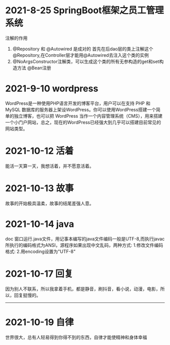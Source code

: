 # 2021-8-25 SpringBoot框架之员工管理系统
注解的作用

1. @Repository 和 @Autowired 是成对的
  首先在后dao层的类上注解这个@Repository,在Controller层才能用@Autowired去注入这个类的实例	
2. @NoArgsConstructor注解类，可以生成这个类的所有无参构造的get和set构造方法	
  @Bean注册



# 2021-9-10 wordpress

WordPress是一种使用PHP语言开发的博客平台，用户可以在支持 PHP 和 MySQL 数据库的服务器上架设WordPress。你可以使用WordPress搭建一个简单的独立博客，也可以把 WordPress 当作一个内容管理系统（CMS），用来搭建一个小门户网站，总之，现在的WordPress已经强大到几乎可以搭建目前常见的网站类型。

# 2021-10-12 活着
能活一天算一天，我想活着，并不愿意活着。



# 2021-10-13 故事
故事的开始极具温柔，故事的结尾差强人意。


# 2021-10-14 java
doc 窗口运行.java文件，用记事本编写的java文件编码一般是UTF-8,而执行javac 所执行的编码格式为ANSI，源程序如果出现中文乱码，两种方式:
1.修改文件编码格式:
2.用encoding设置为"UTF-8"

# 2021-10-17 回复
因为别人不联系，所以我拿着手机，都是静音，刷抖音，看小说，动漫，电影，所以，回复挺慢的。

---

# 2021-10-19 自律
世界很大，总有人轻易得到你得不到的东西，自律才能使精神和身体幸福
